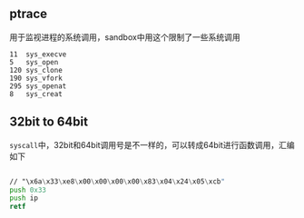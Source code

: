 
## ptrace
用于监视进程的系统调用，sandbox中用这个限制了一些系统调用

```
11	sys_execve
5	sys_open
120	sys_clone
190	sys_vfork
295	sys_openat
8	sys_creat
```

## 32bit to 64bit
`syscall`中，32bit和64bit调用号是不一样的，可以转成64bit进行函数调用，汇编如下

```asm

// "\x6a\x33\xe8\x00\x00\x00\x00\x83\x04\x24\x05\xcb"
push 0x33
push ip
retf
```
